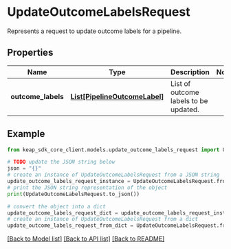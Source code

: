 # UpdateOutcomeLabelsRequest

Represents a request to update outcome labels for a pipeline.

## Properties

Name | Type | Description | Notes
------------ | ------------- | ------------- | -------------
**outcome_labels** | [**List[PipelineOutcomeLabel]**](PipelineOutcomeLabel.md) | List of outcome labels to be updated. | 

## Example

```python
from keap_sdk_core_client.models.update_outcome_labels_request import UpdateOutcomeLabelsRequest

# TODO update the JSON string below
json = "{}"
# create an instance of UpdateOutcomeLabelsRequest from a JSON string
update_outcome_labels_request_instance = UpdateOutcomeLabelsRequest.from_json(json)
# print the JSON string representation of the object
print(UpdateOutcomeLabelsRequest.to_json())

# convert the object into a dict
update_outcome_labels_request_dict = update_outcome_labels_request_instance.to_dict()
# create an instance of UpdateOutcomeLabelsRequest from a dict
update_outcome_labels_request_from_dict = UpdateOutcomeLabelsRequest.from_dict(update_outcome_labels_request_dict)
```
[[Back to Model list]](../README.md#documentation-for-models) [[Back to API list]](../README.md#documentation-for-api-endpoints) [[Back to README]](../README.md)



